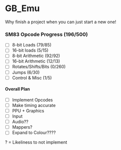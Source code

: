 # GB_Emu
Why finish a project when you can just start a new one!


### SM83 Opcode Progress    (196/500)
- [ ] 8-bit Loads           (79/85)              
- [ ] 16-bit loads          (5/15)         
- [ ] 8-bit Arithmetic      (92/92)           
- [ ] 16-bit Arithmetic     (12/13)
- [ ] Rotates/Shifts/Bits   (0/260)
- [ ] Jumps                 (6/30)
- [ ] Control & Misc        (1/5)

#### Overall Plan
- [ ] Implement Opcodes
- [ ] Make timing accurate
- [ ] PPU + Graphics
- [ ] Input
- [ ] Audio??
- [ ] Mappers?
- [ ] Expand to Colour????

? = Likeliness to not implement